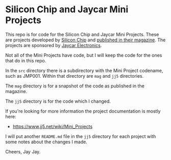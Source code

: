 # Silicon Chip and Jaycar Mini Projects

This repo is for code for the Silicon Chip and Jaycar Mini Projects. These are projects developed by
[Silicon Chip](https://www.siliconchip.com.au/)
and
[published in their magazine](https://www.siliconchip.com.au/Series/417).
The projects are sponsored by
[Jaycar Electronics](https://www.jaycar.com.au/).

Not all of the Mini Projects have code, but I will keep the code for the ones that do in this repo.

In the `src` directory there is a subdirectory with the Mini Project codename, such as JMP001. Within that directory are
`mag` and `jj5` directories.

The `mag` directory is for a snapshot of the code as published in the magazine.

The `jj5` directory is for the code which I changed.

If you're looking for more information the project documentation is mostly here:

- https://www.jj5.net/wiki/Mini_Projects

I will put another `README.md` file in the `jj5` directory for each project with some notes about the changes I made.

Cheers,
Jay Jay.
